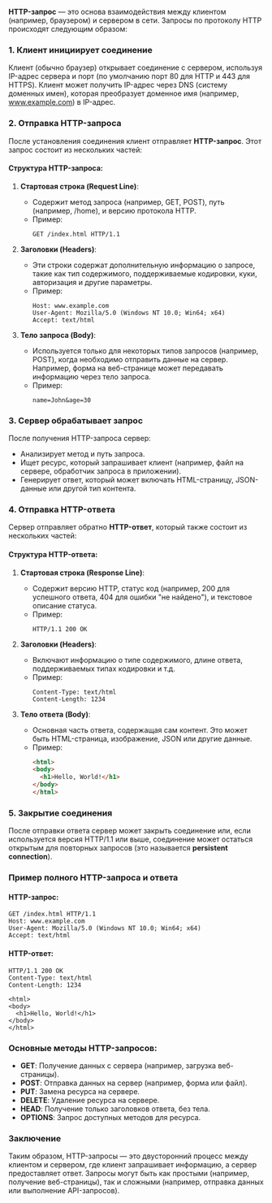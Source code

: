 **HTTP-запрос** — это основа взаимодействия между клиентом (например, браузером) и сервером в сети. Запросы по протоколу HTTP происходят следующим образом:

### 1. Клиент инициирует соединение
Клиент (обычно браузер) открывает соединение с сервером, используя IP-адрес сервера и порт (по умолчанию порт 80 для HTTP и 443 для HTTPS). Клиент может получить IP-адрес через DNS (систему доменных имен), которая преобразует доменное имя (например, www.example.com) в IP-адрес.

### 2. Отправка HTTP-запроса
После установления соединения клиент отправляет **HTTP-запрос**. Этот запрос состоит из нескольких частей:

#### Структура HTTP-запроса:
1. **Стартовая строка (Request Line)**:
   - Содержит метод запроса (например, GET, POST), путь (например, /home), и версию протокола HTTP.
   - Пример:
     ```
     GET /index.html HTTP/1.1
     ```
   
2. **Заголовки (Headers)**:
   - Эти строки содержат дополнительную информацию о запросе, такие как тип содержимого, поддерживаемые кодировки, куки, авторизация и другие параметры.
   - Пример:
     ```
     Host: www.example.com
     User-Agent: Mozilla/5.0 (Windows NT 10.0; Win64; x64)
     Accept: text/html
     ```
   
3. **Тело запроса (Body)**:
   - Используется только для некоторых типов запросов (например, POST), когда необходимо отправить данные на сервер. Например, форма на веб-странице может передавать информацию через тело запроса.
   - Пример:
     ```
     name=John&age=30
     ```

### 3. Сервер обрабатывает запрос
После получения HTTP-запроса сервер:
- Анализирует метод и путь запроса.
- Ищет ресурс, который запрашивает клиент (например, файл на сервере, обработчик запроса в приложении).
- Генерирует ответ, который может включать HTML-страницу, JSON-данные или другой тип контента.

### 4. Отправка HTTP-ответа
Сервер отправляет обратно **HTTP-ответ**, который также состоит из нескольких частей:

#### Структура HTTP-ответа:
1. **Стартовая строка (Response Line)**:
   - Содержит версию HTTP, статус код (например, 200 для успешного ответа, 404 для ошибки "не найдено"), и текстовое описание статуса.
   - Пример:
     ```
     HTTP/1.1 200 OK
     ```

2. **Заголовки (Headers)**:
   - Включают информацию о типе содержимого, длине ответа, поддерживаемых типах кодировки и т.д.
   - Пример:
     ```
     Content-Type: text/html
     Content-Length: 1234
     ```

3. **Тело ответа (Body)**:
   - Основная часть ответа, содержащая сам контент. Это может быть HTML-страница, изображение, JSON или другие данные.
   - Пример:
     ```html
     <html>
     <body>
       <h1>Hello, World!</h1>
     </body>
     </html>
     ```

### 5. Закрытие соединения
После отправки ответа сервер может закрыть соединение или, если используется версия HTTP/1.1 или выше, соединение может остаться открытым для повторных запросов (это называется **persistent connection**).

### Пример полного HTTP-запроса и ответа

#### HTTP-запрос:
```
GET /index.html HTTP/1.1
Host: www.example.com
User-Agent: Mozilla/5.0 (Windows NT 10.0; Win64; x64)
Accept: text/html
```

#### HTTP-ответ:
```
HTTP/1.1 200 OK
Content-Type: text/html
Content-Length: 1234

<html>
<body>
  <h1>Hello, World!</h1>
</body>
</html>
```

### Основные методы HTTP-запросов:
- **GET**: Получение данных с сервера (например, загрузка веб-страницы).
- **POST**: Отправка данных на сервер (например, форма или файл).
- **PUT**: Замена ресурса на сервере.
- **DELETE**: Удаление ресурса на сервере.
- **HEAD**: Получение только заголовков ответа, без тела.
- **OPTIONS**: Запрос доступных методов для ресурса.

### Заключение

Таким образом, HTTP-запросы — это двусторонний процесс между клиентом и сервером, где клиент запрашивает информацию, а сервер предоставляет ответ. Запросы могут быть как простыми (например, получение веб-страницы), так и сложными (например, отправка данных или выполнение API-запросов).